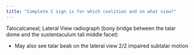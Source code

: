 ```yaml
---
title: "Complete C sign is for which coalition and on what view?"
---
```

Talocalcaneal; Lateral View radiograph (bony bridge between the talar dome and the sustentaculum tali middle facet)

- May also see talar beak on the lateral view 2/2 impaired subtalar motion


